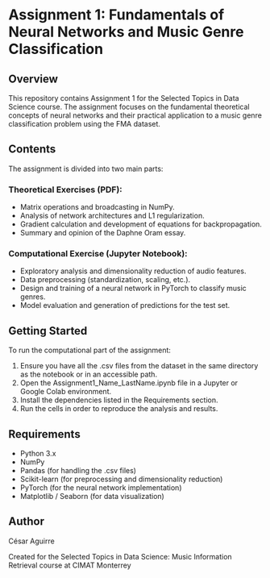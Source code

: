 # Assignment 1: Fundamentals of Neural Networks and Music Genre Classification

## Overview
This repository contains Assignment 1 for the Selected Topics in Data Science course. The assignment focuses on the fundamental theoretical concepts of neural networks and their practical application to a music genre classification problem using the FMA dataset.

## Contents
The assignment is divided into two main parts:

### Theoretical Exercises (PDF):
- Matrix operations and broadcasting in NumPy.
- Analysis of network architectures and L1 regularization.
- Gradient calculation and development of equations for backpropagation.
- Summary and opinion of the Daphne Oram essay.

### Computational Exercise (Jupyter Notebook):
- Exploratory analysis and dimensionality reduction of audio features.
- Data preprocessing (standardization, scaling, etc.).
- Design and training of a neural network in PyTorch to classify music genres.
- Model evaluation and generation of predictions for the test set.

## Getting Started
To run the computational part of the assignment:

1. Ensure you have all the .csv files from the dataset in the same directory as the notebook or in an accessible path.
2. Open the Assignment1_Name_LastName.ipynb file in a Jupyter or Google Colab environment.
3. Install the dependencies listed in the Requirements section.
4. Run the cells in order to reproduce the analysis and results.

## Requirements
- Python 3.x
- NumPy
- Pandas (for handling the .csv files)
- Scikit-learn (for preprocessing and dimensionality reduction)
- PyTorch (for the neural network implementation)
- Matplotlib / Seaborn (for data visualization)

## Author
César Aguirre

Created for the Selected Topics in Data Science: Music Information Retrieval course at CIMAT Monterrey